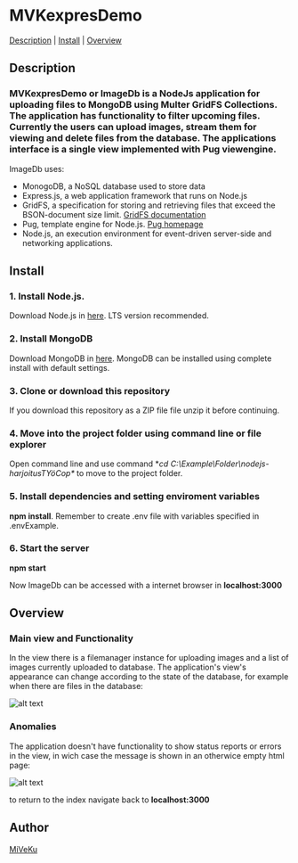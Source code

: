 # MVKexpresDemo

[Description](https://github.com/MiVeKu/MVKexpresDemo#description)  |  [Install](https://github.com/MiVeKu/MVKexpresDemo#install)  |  [Overview](https://github.com/MiVeKu/MVKexpresDemo#Overview)

## Description

### MVKexpresDemo or ImageDb is a NodeJs application for uploading files to MongoDB using Multer GridFS Collections. The application has functionality to filter upcoming files. Currently the users can upload images, stream them for viewing and delete files from the database. The applications interface is a single view implemented with Pug viewengine.

ImageDb uses:
* MonogoDB, a NoSQL database used to store data
* Express.js, a web application framework that runs on Node.js
* GridFS, a specification for storing and retrieving files that exceed the BSON-document size limit. [GridFS documentation](https://docs.mongodb.com/manual/core/gridfs/)
* Pug,  template engine for Node.js. [Pug homepage](https://pugjs.org/api/getting-started.html)
* Node.js, an execution environment for event-driven server-side and networking applications.


## Install

### 1. Install Node.js. 
   Download Node.js in [here](https://nodejs.org/en/download/). LTS version recommended.
### 2. Install MongoDB
   Download MongoDB in [here](https://www.mongodb.com/download-center/community). MongoDB can be installed using complete install with default settings.
### 3. Clone or download this repository
   If you download this repository as a ZIP file file unzip it before continuing.
### 4. Move into the project folder using command line or file explorer
   Open command line and use command **cd C:\Example\Folder\nodejs-harjoitusTYöCop\** to move to the project folder.
### 5. Install dependencies and setting enviroment variables
   **npm install**. Remember to create .env file with variables specified in .envExample.
### 6. Start the server
   **npm start**
   
   Now ImageDb can be accessed with a internet browser in **localhost:3000**


## Overview

### Main view and Functionality
In the view there is a filemanager instance for uploading images and a list of images currently uploaded to database. The application's view's appearance can change according to the state of the database, for example when there are files in the database:

![alt text](https://github.com/MiVeKu/FileServer/blob/main/images/ViewExample.png "The main view")

### Anomalies
The application doesn't have functionality to show status reports or errors in the view, in wich case the message is shown in an otherwice empty html page: 

![alt text](https://github.com/MiVeKu/FileServer/blob/main/images/ViewExample2.png "a report")

to return to the index navigate back to **localhost:3000**

## Author
[MiVeKu](https://github.com/MiVeKu)

